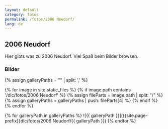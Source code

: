 ```yaml
---
layout: default
category: fotos
permalink: /fotos/2006 Neudorf/
lang: de
---
```


## 2006 Neudorf

Hier gibts was zu 2006 Neudorf. Viel Spaß beim Bilder browsen.

### Bilder
{% assign galleryPaths = "" | split: ',' %}

{% for image in site.static_files %}
{% if image.path contains '/dlc/fotos/2006 Neudorf' %}
        {% assign fileParts = image.path | split: "/" %}
        {% assign galleryPaths = galleryPaths | push: fileParts[4] %}
{% endif %}
{% endfor %}

{% for galleryPath in galleryPaths %}
![{{ galleryPath }}]({{site.page-prefix}}dlc/fotos/2006 Neudorf/{{ galleryPath }})
{% endfor %}
